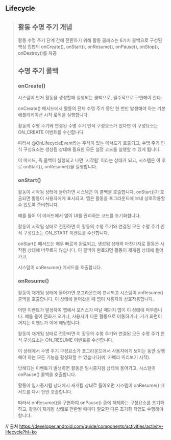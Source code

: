 ## Lifecycle


> ## 활동 수명 주기 개념
> 
> 활동 수명 주기 단계 간에 전환하기 위해 활동 클래스는 6가지 콜백으로 구성된 핵심 집합의 onCreate(), onStart(), onResume(), onPause(), onStop(), onDestroy()를 제공
>
>
> ## 수명 주기 콜백
>
> ### onCreate()
> 시스템이 먼저 활동을 생성할때 실행되는 콜백으로, 필수적으로 구현해야 한다.
>
> onCreate() 메서드에서 활동의 전체 수명 주기 동안 한 번만 발생해야 하는 기본 애플리케이션 시작 로직을 실행합니다.
>
> 활동의 수명 주기와 연결된 수명 주기 인식 구성요소가 있다면 이 구성요소는 ON_CREATE 이벤트를 수신합니다. 
>
> 따라서 @OnLifecycleEvent라는 주석이 있는 메서드가 호출되고, 수명 주기 인식 구성요소는 생성됨 상태에 필요한 모든 설정 코드를 실행할 수 있게 됩니다.
>
> 이 메서드, 즉 콜백이 실행되고 나면 '시작됨' 이라는 상태가 되고, 시스템은 이 후로 onStart(), onResume()을 실행합니다.
>
>
> ### onStart()
> 활동이 시작됨 상태에 들어가면 시스템은 이 콜백을 호출합니다. onStart()가 호출되면 활동이 사용자에게 표시되고, 앱은 활동을 포그라운드에 보내 상호작용할 수 있도록 준비합니다. 
>
> 예를 들어 이 메서드에서 앱이 UI를 관리하는 코드를 초기화합니다.
>
> 활동이 시작됨 상태로 전환하면 이 활동의 수명 주기와 연결된 모든 수명 주기 인식 구성요소는 ON_START 이벤트를 수신합니다.
>
> onStart() 메서드는 매우 빠르게 완료되고, 생성됨 상태와 마찬가지로 활동은 시작됨 상태에 머무르지 않습니다. 이 콜백이 완료되면 활동이 재개됨 상태에 들어가고, 
>
> 시스템이 onResume() 메서드를 호출합니다.
>
>
> ### onResume()
> 활동이 재개됨 상태에 들어가면 포그라운드에 표시되고 시스템이 onResume() 콜백을 호출합니다. 이 상태에 들어갔을 때 앱이 사용자와 상호작용합니다. 
>
> 어떤 이벤트가 발생하여 앱에서 포커스가 떠날 때까지 앱이 이 상태에 머무릅니다. 예를 들어 전화가 오거나, 사용자가 다른 활동으로 이동하거나, 기기 화면이 꺼지는 이벤트가 이에 해당합니다.
>
> 활동이 재개됨 상태로 전환되면 이 활동의 수명 주기와 연결된 모든 수명 주기 인식 구성요소는 ON_RESUME 이벤트를 수신합니다. 
>
> 이 상태에서 수명 주기 구성요소가 포그라운드에서 사용자에게 보이는 동안 실행해야 하는 모든 기능을 활성화할 수 있습니다(예: 카메라 미리보기 시작).
>
> 방해되는 이벤트가 발생하면 활동은 일시중지됨 상태에 들어가고, 시스템이 onPause() 콜백을 호출합니다.
>
> 활동이 일시중지됨 상태에서 재개됨 상태로 돌아오면 시스템이 onResume() 메서드를 다시 한번 호출합니다. 
>
> 따라서 onResume()을 구현하여 onPause() 중에 해제하는 구성요소를 초기화하고, 활동이 재개됨 상태로 전환될 때마다 필요한 다른 초기화 작업도 수행해야 합니다.
>
>
>
// 출처 https://developer.android.com/guide/components/activities/activity-lifecycle?hl=ko
